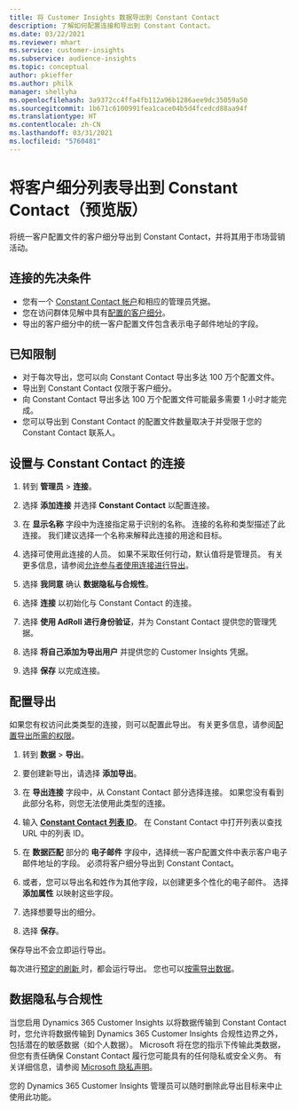 ```yaml
---
title: 将 Customer Insights 数据导出到 Constant Contact
description: 了解如何配置连接和导出到 Constant Contact。
ms.date: 03/22/2021
ms.reviewer: mhart
ms.service: customer-insights
ms.subservice: audience-insights
ms.topic: conceptual
author: pkieffer
ms.author: philk
manager: shellyha
ms.openlocfilehash: 3a9372cc4ffa4fb112a96b1286aee9dc35059a50
ms.sourcegitcommit: 1b671c6100991fea1cace04b5d4fcedcd88aa94f
ms.translationtype: HT
ms.contentlocale: zh-CN
ms.lasthandoff: 03/31/2021
ms.locfileid: "5760481"
---
```

# <a name="export-segment-lists-to-constant-contact-preview"></a>将客户细分列表导出到 Constant Contact（预览版）

将统一客户配置文件的客户细分导出到 Constant Contact，并将其用于市场营销活动。 

## <a name="prerequisites-for-a-connection"></a>连接的先决条件

-   您有一个 [Constant Contact 帐户](https://www.constantcontact.com/account-home)和相应的管理员凭据。
-   您在访问群体见解中具有[配置的客户细分](segments.md)。
-   导出的客户细分中的统一客户配置文件包含表示电子邮件地址的字段。

## <a name="known-limitations"></a>已知限制

- 对于每次导出，您可以向 Constant Contact 导出多达 100 万个配置文件。
- 导出到 Constant Contact 仅限于客户细分。
- 向 Constant Contact 导出多达 100 万个配置文件可能最多需要 1 小时才能完成。 
- 您可以导出到 Constant Contact 的配置文件数量取决于并受限于您的 Constant Contact 联系人。

## <a name="set-up-connection-to-constant-contact"></a>设置与 Constant Contact 的连接

1. 转到 **管理员** > **连接**。

1. 选择 **添加连接** 并选择 **Constant Contact** 以配置连接。

1. 在 **显示名称** 字段中为连接指定易于识别的名称。 连接的名称和类型描述了此连接。 我们建议选择一个名称来解释此连接的用途和目标。

1. 选择可使用此连接的人员。 如果不采取任何行动，默认值将是管理员。 有关更多信息，请参阅[允许参与者使用连接进行导出](connections.md#allow-contributors-to-use-a-connection-for-exports)。

1. 选择 **我同意** 确认 **数据隐私与合规性**。

1. 选择 **连接** 以初始化与 Constant Contact 的连接。

1. 选择 **使用 AdRoll 进行身份验证**，并为 Constant Contact 提供您的管理凭据。 

1. 选择 **将自己添加为导出用户** 并提供您的 Customer Insights 凭据。

1. 选择 **保存** 以完成连接。

## <a name="configure-an-export"></a>配置导出

如果您有权访问此类类型的连接，则可以配置此导出。 有关更多信息，请参阅[配置导出所需的权限](export-destinations.md#set-up-a-new-export)。

1. 转到 **数据** > **导出**。

1. 要创建新导出，请选择 **添加导出**。

1. 在 **导出连接** 字段中，从 Constant Contact 部分选择连接。 如果您没有看到此部分名称，则您无法使用此类型的连接。

1. 输入 [**Constant Contact 列表 ID**](https://app.constantcontact.com/pages/contacts/ui#lists)。 在 Constant Contact 中打开列表以查找 URL 中的列表 ID。

1. 在 **数据匹配** 部分的 **电子邮件** 字段中，选择统一客户配置文件中表示客户电子邮件地址的字段。 必须将客户细分导出到 Constant Contact。

1. 或者，您可以导出名和姓作为其他字段，以创建更多个性化的电子邮件。 选择 **添加属性** 以映射这些字段。

1. 选择想要导出的细分。

1. 选择 **保存**。

保存导出不会立即运行导出。

每次进行[预定的刷新 ](system.md#schedule-tab)时，都会运行导出。 您也可以[按需导出数据](export-destinations.md#run-exports-on-demand)。 


## <a name="data-privacy-and-compliance"></a>数据隐私与合规性

当您启用 Dynamics 365 Customer Insights 以将数据传输到 Constant Contact 时，您允许将数据传输到 Dynamics 365 Customer Insights 合规性边界之外，包括潜在的敏感数据（如个人数据）。 Microsoft 将在您的指示下传输此类数据，但您有责任确保 Constant Contact 履行您可能具有的任何隐私或安全义务。 有关详细信息，请参阅 [Microsoft 隐私声明](https://go.microsoft.com/fwlink/?linkid=396732)。

您的 Dynamics 365 Customer Insights 管理员可以随时删除此导出目标来中止使用此功能。
